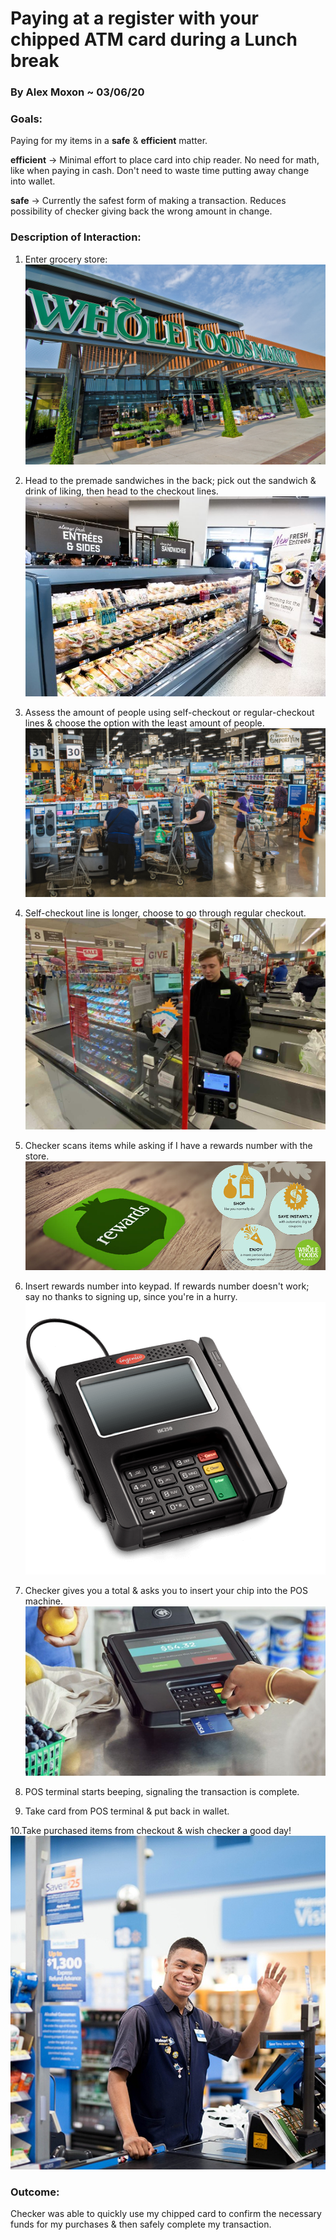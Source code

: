 # Paying at a register with your chipped ATM card during a Lunch break

### By Alex Moxon ~ 03/06/20

### Goals: 
Paying for my items in a **safe** & **efficient** matter.

**efficient** -> Minimal effort to place card into chip reader. No need for math, like when paying in cash. Don't need to waste time putting away change into wallet.

**safe** -> Currently the safest form of making a transaction. Reduces possibility of checker giving back the wrong amount in change.

### Description of Interaction:

1. Enter grocery store:
![Image of whole-foods-2](/assets/whole-foods-2.jpeg)
2. Head to the premade sandwiches in the back; pick out the sandwich & drink of liking, then head to the checkout lines.
![Image of premadesammies](/assets/premadesammies.jpg)
3. Assess the amount of people using self-checkout or regular-checkout lines & choose the option with the least amount of people.
![Image of busy_checkout](/assets/selfcheckout.jpg)
4. Self-checkout line is longer, choose to go through regular checkout.
![Image of checkout](/assets/regularcheckout.jpeg)
5. Checker scans items while asking if I have a rewards number with the store.
![Image of rewards](/assets/rewards.jpg)
6. Insert rewards number into keypad. If rewards number doesn't work; say no thanks to signing up, since you're in a hurry.
![Image of posterminal](/assets/posterminal.png)
7. Checker gives you a total & asks you to insert your chip into the POS machine.
![Image of payingformeal](/assets/payingformeal.jpeg)

8. POS terminal starts beeping, signaling the transaction is complete.
9. Take card from POS terminal & put back in wallet.

10.Take purchased items from checkout & wish checker a good day!
![Image of wavingworker](/assets/wavingworker.jpeg)

### Outcome:
Checker was able to quickly use my chipped card to confirm the necessary funds for my purchases & then safely complete my transaction.
